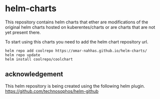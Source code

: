 # helm-charts

This repository contains helm charts that ether are modifications of the original helm charts hosted on kuberentes/charts or are charts that are not yet present there.

To start using this charts you need to add the helm chart repository url.

```
helm repo add coolrepo https://omar-nahhas.github.io/helm-charts/
helm repo update
helm install coolrepo/coolchart
```

## acknowledgement 
This helm repository is being created using the following helm plugin.
<https://github.com/technosophos/helm-github>


